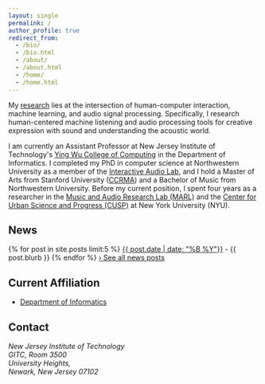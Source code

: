 ```yaml
---
layout: single
permalink: /
author_profile: true
redirect_from: 
  - /bio/
  - /bio.html
  - /about/
  - /about.html
  - /home/
  - /home.html
---
```

My [research](/research) lies at the intersection of human-computer interaction, machine learning, and audio signal processing. Specifically, I research human-centered machine listening and audio processing tools for creative expression with sound and understanding the acoustic world. 

I am currently an Assistant Professor at New Jersey Institute of Technology's [Ying Wu College of Computing](https://computing.njit.edu/) in the Department of Informatics.  I completed my PhD in computer science at Northwestern University as a member of the [Interactive Audio Lab](http://music.eecs.northwestern.edu/), and I hold a Master of Arts from Stanford University ([CCRMA](https://ccrma.stanford.edu/)) and a Bachelor of Music from Northwestern University.  Before my current position, I spent four years as a researcher in the [Music and Audio Research Lab (MARL)](https://steinhardt.nyu.edu/marl/) and the [Center for Urban Science and Progress (CUSP)](http://cusp.nyu.edu/) at New York University (NYU).

News
-------
{% for post in site.posts limit:5  %}
  <a href="{{ post.url | relative_url }}" rel="permalink">{{ post.date | date: "%B %Y"}}</a> - {{ post.blurb }}
{% endfor %}
[&#8250; See all news posts](/categories/#news)


Current Affiliation
-------
* [Department of Informatics](https://informatics.njit.edu/)

Contact
-------
<address>
    New Jersey Institute of Technology<br />
    GITC, Room 3500<br />
    University Heights,<br /> 
    Newark, New Jersey 07102<br />
</address>